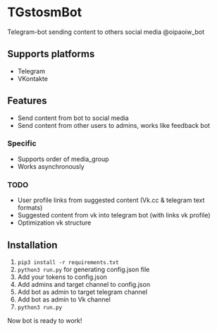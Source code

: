 # TGstosmBot
Telegram-bot sending content to others social media @oipaoiw_bot

## Supports platforms
* Telegram
* VKontakte

## Features
* Send content from bot to social media
* Send content from other users to admins, works like feedback bot

### Specific
* Supports order of media_group
* Works asynchronously

### TODO
* User profile links from suggested content (Vk.cc & telegram text formats)
* Suggested content from vk into telegram bot (with links vk profile)
* Optimization vk structure

## Installation
1. ```pip3 install -r requirements.txt```
2. ```python3 run.py``` for generating config.json file   
3. Add your tokens to config.json   
4. Add admins and target channel to config.json
5. Add bot as admin to target telegram channel
6. Add bot as admin to Vk channel
7. ```python3 run.py```

Now bot is ready to work!
